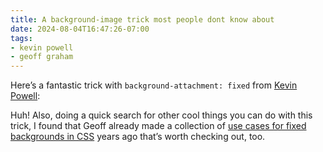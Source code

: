 ```yaml
---
title: A background-image trick most people dont know about
date: 2024-08-04T16:47:26-07:00
tags:
- kevin powell
- geoff graham
---
```


Here’s a fantastic trick with `background-attachment: fixed` from [Kevin Powell](https://www.kevinpowell.co/):

<lite-youtube videoid="F5AuH6Ku8CE"></lite-youtube>

Huh! Also, doing a quick search for other cool things you can do with this trick, I found that Geoff already made a collection of [use cases for fixed backgrounds in CSS](https://css-tricks.com/use-cases-fixed-backgrounds-css/) years ago that’s worth checking out, too.

